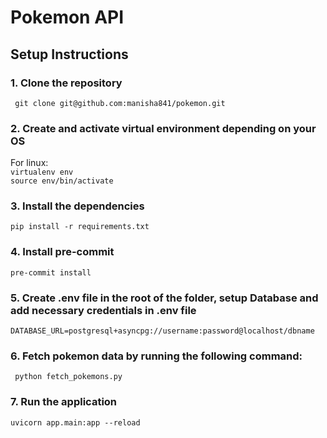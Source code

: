 # Pokemon API

## Setup Instructions

### 1. Clone the repository
   ``` git clone git@github.com:manisha841/pokemon.git```

### 2. Create and activate virtual environment depending on your OS 
For linux: \
```virtualenv env``` \
```source env/bin/activate```

### 3. Install the dependencies
```pip install -r requirements.txt```

### 4. Install pre-commit
```` pre-commit install ````

### 5. Create .env file in the root of the folder, setup Database and add necessary credentials in .env file 

```DATABASE_URL=postgresql+asyncpg://username:password@localhost/dbname```

### 6. Fetch pokemon data by running the following command:
``` python fetch_pokemons.py```

### 7. Run the application

````uvicorn app.main:app --reload ````